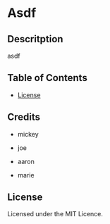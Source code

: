 
# Asdf

## Descritption
asdf

## Table of Contents
* [License](#license)






## Credits
- mickey
- joe

- aaron
- marie


## License
Licensed under the MIT Licence.

